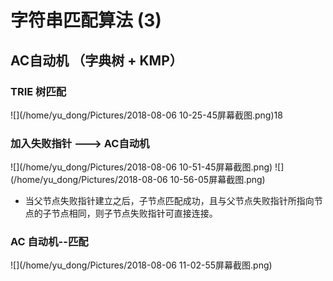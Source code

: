 # 字符串匹配算法 (3)

## AC自动机 （字典树 + KMP）
  ### TRIE 树匹配 
   ![](/home/yu_dong/Pictures/2018-08-06 10-25-45屏幕截图.png)18
  ### 加入失败指针 ---> AC自动机
   ![](/home/yu_dong/Pictures/2018-08-06 10-51-45屏幕截图.png)
                                 ![](/home/yu_dong/Pictures/2018-08-06 10-56-05屏幕截图.png)
   * 当父节点失败指针建立之后，子节点匹配成功，且与父节点失败指针所指向节点的子节点相同，则子节点失败指针可直接连接。

  ### AC 自动机--匹配

   ![](/home/yu_dong/Pictures/2018-08-06 11-02-55屏幕截图.png)

